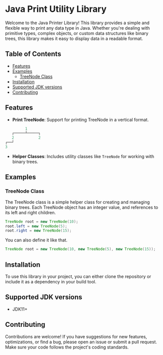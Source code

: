 # Java Print Utility Library

Welcome to the Java Printer Library! This library provides a simple and flexible way to print any data type in Java. Whether you're dealing with primitive types, complex objects, or custom data structures like binary trees, this library makes it easy to display data in a readable format.

## Table of Contents

- [Features](#features)
- [Examples](#examples)
  - [TreeNode Class](#treenode-class)
- [Installation](#installation)
- [Supported JDK versions](#supported-jdk-versions)
- [Contributing](#contributing)

## Features

- **Print TreeNode**: Support for printing TreeNode in a vertical format.
```c
         1
   ┌─────┴─────┐
   2           2
┌──┘
3
```
- **Helper Classes**: Includes utility classes like `TreeNode` for working with binary trees.

## Examples
### TreeNode Class

The TreeNode class is a simple helper class for creating and managing binary trees. Each TreeNode object has an integer value, and references to its left and right children.

```java
TreeNode root = new TreeNode(10);
root.left = new TreeNode(5);
root.right = new TreeNode(15);
```

You can also define it like that.
```java
TreeNode root = new TreeNode(10, new TreeNode(5), new TreeNode(15));
```
## Installation

To use this library in your project, you can either clone the repository or include it as a dependency in your build tool.

## Supported JDK versions

- JDK11+

## Contributing
Contributions are welcome! If you have suggestions for new features, optimizations, or find a bug, please open an issue or submit a pull request. Make sure your code follows the project's coding standards.